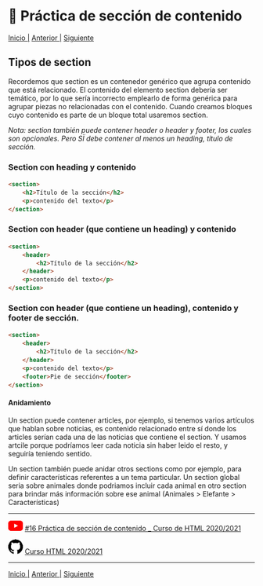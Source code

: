 # :beginner: Práctica de sección de contenido

[Inicio |](/README.md) [Anterior |](4_tipos_de_header.md) [Siguiente](6_tipos_de_articles.md)

## Tipos de section

Recordemos que section es un contenedor genérico que agrupa contenido que está relacionado. 
El contenido del elemento section debería ser temático, por lo que sería incorrecto emplearlo de forma genérica para agrupar piezas no relacionadas con el contenido.
Cuando creamos bloques cuyo contenido es parte de un bloque total usaremos section.

*Nota: section también puede contener header o header y footer, los cuales son opcionales. Pero SÏ debe contener al menos un heading, título de sección.* 

### Section con heading y contenido
```html
<section>
    <h2>Título de la sección</h2>
    <p>contenido del texto</p>
</section>
```

### Section con header (que contiene un heading) y contenido

```html
<section>
    <header>
        <h2>Título de la sección</h2>
    </header>
    <p>contenido del texto</p>
</section>
```

### Section con header (que contiene un heading), contenido y footer de sección.

```html
<section>
    <header>
        <h2>Título de la sección</h2>
    </header>
    <p>contenido del texto</p>
    <footer>Pie de sección</footer>
</section>
```

#### Anidamiento

Un section puede contener articles, por ejemplo, si tenemos varios artículos que hablan sobre noticias, es contenido relacionado entre sí donde los articles serían cada una de las noticias que contiene el section. Y usamos artcile porque podríamos leer cada noticia sin haber leido el resto, y seguiría teniendo sentido.

Un section también puede anidar otros sections como por ejemplo, para definir características referentes a un tema particular. 
Un section global seria sobre animales donde podriamos incluir cada animal en otro section para brindar más información sobre ese animal (Animales > Elefante > Características)
 

---

![youtube logo](/assets/youtube_logo_30.png) [#16 Práctica de sección de contenido _ Curso de HTML 2020/2021](https://youtu.be/67gV0jmgbUc)


![github logo](/assets/github_logo_30.png) [Curso HTML 2020/2021](https://github.com/DorianDesings/html-2020-2021)  

---

[Inicio |](/README.md) [Anterior |](4_tipos_de_header.md) [Siguiente](6_tipos_de_articles.md)
